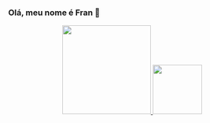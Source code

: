 ### Olá, meu nome é Fran 👋

<div align="center">
  <a href="https://github.com/fransilva0302">
  <img height="180em" src="https://github-readme-stats.vercel.app/api?username=edilsonjunior2022&show_icons=true&theme=gruvbox&include_all_commits=true&count_private=true"/>
  <img height="100em" src="https://github-readme-stats.vercel.app/api/top-langs/?username=fransilva0302&layout=compact&langs_count=7&theme=gruvbox"/>
</div>

<!--
**fransilva0302/fransilva0302** is a ✨ _special_ ✨ repository because its `README.md` (this file) appears on your GitHub profile.

Here are some ideas to get you started:

- 🔭 I’m currently working on ...
- 🌱 I’m currently learning ...
- 👯 I’m looking to collaborate on ...
- 🤔 I’m looking for help with ...
- 💬 Ask me about ...
- 📫 How to reach me: ...
- 😄 Pronouns: ...
- ⚡ Fun fact: ...
-->
